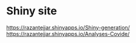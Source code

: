 # Shiny site 

https://razantejjar.shinyapps.io/Shiny-generation/
https://razantejjar.shinyapps.io/Analyses-Covide/
